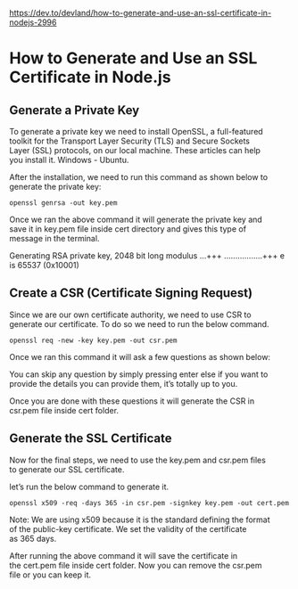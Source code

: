 https://dev.to/devland/how-to-generate-and-use-an-ssl-certificate-in-nodejs-2996

# How to Generate and Use an SSL Certificate in Node.js

## Generate a Private Key

To generate a private key we need to install OpenSSL, a full-featured<br>
toolkit for the Transport Layer Security (TLS) and Secure Sockets<br>
Layer (SSL) protocols, on our local machine. These articles can help<br>
you install it. Windows - Ubuntu.

After the installation, we need to run this command as shown below to<br>
generate the private key:

    openssl genrsa -out key.pem

Once we ran the above command it will generate the private key and<br>
save it in key.pem file inside cert directory and gives this type of<br>
message in the terminal.  

Generating RSA private key, 2048 bit long modulus
...+++
.................+++
e is 65537 (0x10001)

## Create a CSR (Certificate Signing Request)

Since we are our own certificate authority, we need to use CSR to<br>
generate our certificate. To do so we need to run the below command.

    openssl req -new -key key.pem -out csr.pem

Once we ran this command it will ask a few questions as shown below:

You can skip any question by simply pressing enter else if you want to<br>
provide the details you can provide them, it’s totally up to you.

Once you are done with these questions it will generate the CSR in<br>
csr.pem file inside cert folder.

## Generate the SSL Certificate

Now for the final steps, we need to use the key.pem and csr.pem files<br>
to generate our SSL certificate.

let’s run the below command to generate it.

    openssl x509 -req -days 365 -in csr.pem -signkey key.pem -out cert.pem

Note: We are using x509 because it is the standard defining the format<br>
of the public-key certificate. We set the validity of the certificate<br>
as 365 days.

After running the above command it will save the certificate in<br>
the cert.pem file inside cert folder. Now you can remove the csr.pem<br>
file or you can keep it.

